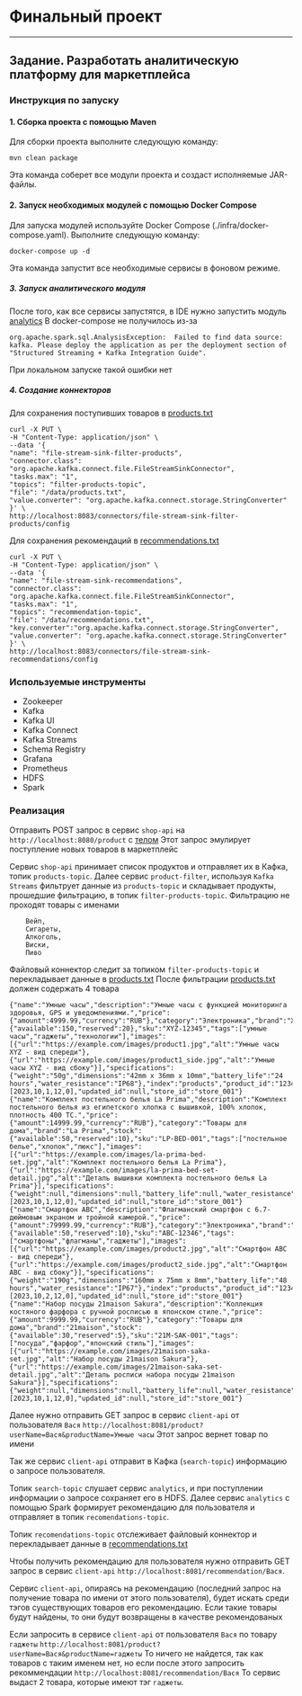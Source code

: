 # Финальный проект

---
## Задание. Разработать аналитическую платформу для маркетплейса

### Инструкция по запуску

#### 1. Сборка проекта с помощью Maven
Для сборки проекта выполните следующую команду:
```
mvn clean package
```
Эта команда соберет все модули проекта и создаст исполняемые JAR-файлы.

#### 2. Запуск необходимых модулей с помощью Docker Compose
Для запуска модулей используйте Docker Compose (./infra/docker-compose.yaml). Выполните следующую команду:
```
docker-compose up -d
```
Эта команда запустит все необходимые сервисы в фоновом режиме.

##### 3. Запуск аналитического модуля
После того, как все сервисы запустятся, в IDE нужно запустить модуль [analytics](./analytics/src/main/java/com/chupakhin/App.java) 
В docker-compose не получилось из-за

```
org.apache.spark.sql.AnalysisException:  Failed to find data source: kafka. Please deploy the application as per the deployment section of "Structured Streaming + Kafka Integration Guide".
```

При локальном запуске такой ошибки нет

##### 4. Создание коннекторов

Для сохранения поступивших товаров в [products.txt](./infra/data/products.txt)
```
curl -X PUT \
-H "Content-Type: application/json" \
--data '{
"name": "file-stream-sink-filter-products",
"connector.class": "org.apache.kafka.connect.file.FileStreamSinkConnector",
"tasks.max": "1",
"topics": "filter-products-topic",
"file": "/data/products.txt",
"value.converter": "org.apache.kafka.connect.storage.StringConverter"
}' \
http://localhost:8083/connectors/file-stream-sink-filter-products/config
```
Для сохранения рекомендаций в [recommendations.txt](./infra/data/recommendations.txt)
```
curl -X PUT \
-H "Content-Type: application/json" \
--data '{
"name": "file-stream-sink-recommendations",
"connector.class": "org.apache.kafka.connect.file.FileStreamSinkConnector",
"tasks.max": "1",
"topics": "recommendation-topic",
"file": "/data/recommendations.txt", "key.converter":"org.apache.kafka.connect.storage.StringConverter",
"value.converter": "org.apache.kafka.connect.storage.StringConverter"
}' \
http://localhost:8083/connectors/file-stream-sink-recommendations/config
```

### Используемые инструменты
- Zookeeper
- Kafka
- Kafka UI
- Kafka Connect
- Kafka Streams
- Schema Registry
- Grafana
- Prometheus
- HDFS
- Spark


### Реализация

Отправить POST запрос в сервис `shop-api` на `http://localhost:8080/product` с [телом](./shop-api/src/main/resources/products.json)
Этот запрос эмулирует поступление новых товаров в маркетплейс

Сервис `shop-api` принимает список продуктов и отправляет их в Кафка, топик `products-topic`.
Далее сервис `product-filter`, используя `Kafka Streams` фильтрует данные из `products-topic` и складывает продукты, прошедшие фильтрацию, в топик `filter-products-topic`.
Фильтрацию не проходят товары с именами
```
    Вейп,
    Сигареты,
    Алкоголь,
    Виски,
    Пиво
```
Файловый коннектор следит за топиком `filter-products-topic` и перекладывает данные в [products.txt](./infra/data/products.txt)
После фильтрации [products.txt](./infra/data/products.txt) должен содержать 4 товара
```
{"name":"Умные часы","description":"Умные часы с функцией мониторинга здоровья, GPS и уведомлениями.","price":{"amount":4999.99,"currency":"RUB"},"category":"Электроника","brand":"XYZ","stock":{"available":150,"reserved":20},"sku":"XYZ-12345","tags":["умные часы","гаджеты","технологии"],"images":[{"url":"https://example.com/images/product1.jpg","alt":"Умные часы XYZ - вид спереди"},{"url":"https://example.com/images/product1_side.jpg","alt":"Умные часы XYZ - вид сбоку"}],"specifications":{"weight":"50g","dimensions":"42mm x 36mm x 10mm","battery_life":"24 hours","water_resistance":"IP68"},"index":"products","product_id":"12345","created_at":[2023,10,1,12,0],"updated_id":null,"store_id":"store_001"}
{"name":"Комплект постельного белья La Prima","description":"Комплект постельного белья из египетского хлопка с вышивкой, 100% хлопок, плотность 400 ТС.","price":{"amount":14999.99,"currency":"RUB"},"category":"Товары для дома","brand":"La Prima","stock":{"available":50,"reserved":10},"sku":"LP-BED-001","tags":["постельное белье","хлопок","люкс"],"images":[{"url":"https://example.com/images/la-prima-bed-set.jpg","alt":"Комплект постельного белья La Prima"},{"url":"https://example.com/images/la-prima-bed-set-detail.jpg","alt":"Деталь вышивки комплекта постельного белья La Prima"}],"specifications":{"weight":null,"dimensions":null,"battery_life":null,"water_resistance":null},"index":"products","product_id":"123456","created_at":[2023,10,1,12,0],"updated_id":null,"store_id":"store_001"}
{"name":"Смартфон ABC","description":"Флагманский смартфон с 6.7-дюймовым экраном и тройной камерой.","price":{"amount":79999.99,"currency":"RUB"},"category":"Электроника","brand":"ABC","stock":{"available":50,"reserved":10},"sku":"ABC-12346","tags":["смартфоны","флагманы","гаджеты"],"images":[{"url":"https://example.com/images/product2.jpg","alt":"Смартфон ABC - вид спереди"},{"url":"https://example.com/images/product2_side.jpg","alt":"Смартфон ABC - вид сбоку"}],"specifications":{"weight":"190g","dimensions":"160mm x 75mm x 8mm","battery_life":"48 hours","water_resistance":"IP67"},"index":"products","product_id":"12346","created_at":[2023,10,2,12,0],"updated_id":null,"store_id":"store_001"}
{"name":"Набор посуды 21maison Sakura","description":"Коллекция костяного фарфора с ручной росписью в японском стиле.","price":{"amount":9999.99,"currency":"RUB"},"category":"Товары для дома","brand":"21maison","stock":{"available":30,"reserved":5},"sku":"21M-SAK-001","tags":["посуда","фарфор","японский стиль"],"images":[{"url":"https://example.com/images/21maison-saka-set.jpg","alt":"Набор посуды 21maison Sakura"},{"url":"https://example.com/images/21maison-saka-set-detail.jpg","alt":"Деталь росписи набора посуды 21maison Sakura"}],"specifications":{"weight":null,"dimensions":null,"battery_life":null,"water_resistance":null},"index":"products","product_id":"234567","created_at":[2023,10,1,12,0],"updated_id":null,"store_id":"store_001"}
```

Далее нужно отправить GET запрос в сервис `client-api` от пользователя `Вася` `http://localhost:8081/product?userName=Вася&productName=Умные часы`
Этот запрос вернет товар по имени

Так же сервис `client-api` отправит в Кафка (`search-topic`) информацию о запросе пользователя.

Топик `search-topic` слушает сервис `analytics`, и при поступлении информации о запросе сохраняет его в HDFS.
Далее сервис `analytics` с помощью Spark формирует рекомендацию для пользователя и отправляет в топик `recomendations-topic`.

Топик `recomendations-topic` отслеживает файловый коннектор и перекладывает данные в [recommendations.txt](./infra/data/recommendations.txt)

Чтобы получить рекомендацию для пользователя нужно отправить GET запрос в сервис `client-api` `http://localhost:8081/recommendation/Вася`.

Сервис `client-api`, опираясь на рекомендацию (последний запрос на получение товара по имени от этого пользователя),
будет искать среди тэгов существующих товаров его рекомендацию. Если такие товары будут найдены, то они будут возвращены в качестве рекомендованых

Если запросить в сервисе `client-api` от пользователя `Вася` по товару `гаджеты` `http://localhost:8081/product?userName=Вася&productName=гаджеты`
То ничего не найдется, так как товаров с таким именем нет, но если после этого запросить рекоммендации `http://localhost:8081/recommendation/Вася`
То сервис выдаст 2 товара, которые имеют тэг `гаджеты`.
